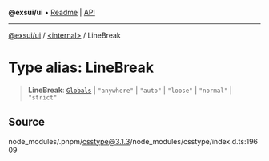 **@exsui/ui** • [Readme](../../README.md) \| [API](../../globals.md)

***

[@exsui/ui](../../README.md) / [\<internal\>](../README.md) / LineBreak

# Type alias: LineBreak

> **LineBreak**: [`Globals`](Globals.md) \| `"anywhere"` \| `"auto"` \| `"loose"` \| `"normal"` \| `"strict"`

## Source

node\_modules/.pnpm/csstype@3.1.3/node\_modules/csstype/index.d.ts:19609
